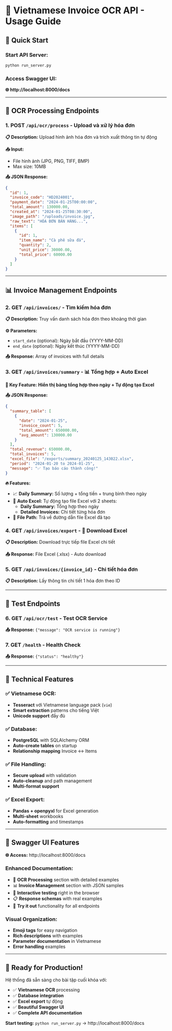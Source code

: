 # 📘 Vietnamese Invoice OCR API - Usage Guide

## 🚀 Quick Start

### Start API Server:
```bash
python run_server.py  
```

### Access Swagger UI:
**🌐 http://localhost:8000/docs**

---

## 📸 OCR Processing Endpoints

### 1. **POST** `/api/ocr/process` - Upload và xử lý hóa đơn

**📋 Description:** Upload hình ảnh hóa đơn và trích xuất thông tin tự động

**📥 Input:** 
- File hình ảnh (JPG, PNG, TIFF, BMP)
- Max size: 10MB

**📤 JSON Response:**
```json
{
  "id": 1,
  "invoice_code": "HD2024001",
  "payment_date": "2024-01-25T00:00:00",
  "total_amount": 130000.00,
  "created_at": "2024-01-25T08:30:00",
  "image_path": "/uploads/invoice.jpg",
  "raw_text": "HÓA ĐƠN BÁN HÀNG...",
  "items": [
    {
      "id": 1,
      "item_name": "Cà phê sữa đá",
      "quantity": 2,
      "unit_price": 30000.00,
      "total_price": 60000.00
    }
  ]
}
```

---

## 📊 Invoice Management Endpoints

### 2. **GET** `/api/invoices/` - Tìm kiếm hóa đơn

**📋 Description:** Truy vấn danh sách hóa đơn theo khoảng thời gian

**⚙️ Parameters:**
- `start_date` (optional): Ngày bắt đầu (YYYY-MM-DD)
- `end_date` (optional): Ngày kết thúc (YYYY-MM-DD)

**📤 Response:** Array of invoices with full details

### 3. **GET** `/api/invoices/summary` - 📊 Tổng hợp + Auto Excel

**🎯 Key Feature:** **Hiển thị bảng tổng hợp theo ngày + Tự động tạo Excel**

**📤 JSON Response:**
```json
{
  "summary_table": [
    {
      "date": "2024-01-25",
      "invoice_count": 5,
      "total_amount": 650000.00,
      "avg_amount": 130000.00
    }
  ],
  "total_revenue": 650000.00,
  "total_invoices": 5,
  "excel_file": "/exports/summary_20240125_143022.xlsx",
  "period": "2024-01-20 to 2024-01-25",
  "message": "✅ Tạo báo cáo thành công!"
}
```

**🔥 Features:**
- 📈 **Daily Summary:** Số lượng + tổng tiền + trung bình theo ngày
- 📁 **Auto Excel:** Tự động tạo file Excel với 2 sheets:
  - **Daily Summary:** Tổng hợp theo ngày  
  - **Detailed Invoices:** Chi tiết từng hóa đơn
- 💾 **File Path:** Trả về đường dẫn file Excel đã tạo

### 4. **GET** `/api/invoices/export` - 📁 Download Excel

**📋 Description:** Download trực tiếp file Excel chi tiết

**📤 Response:** File Excel (.xlsx) - Auto download

### 5. **GET** `/api/invoices/{invoice_id}` - Chi tiết hóa đơn

**📋 Description:** Lấy thông tin chi tiết 1 hóa đơn theo ID

---

## 🧪 Test Endpoints

### 6. **GET** `/api/ocr/test` - Test OCR Service
**📤 Response:** `{"message": "OCR service is running"}`

### 7. **GET** `/health` - Health Check  
**📤 Response:** `{"status": "healthy"}`

---

## 🔧 Technical Features

### ✅ Vietnamese OCR:
- **Tesseract** với Vietnamese language pack (`vie`)
- **Smart extraction** patterns cho tiếng Việt
- **Unicode support** đầy đủ

### ✅ Database:
- **PostgreSQL** with SQLAlchemy ORM
- **Auto-create tables** on startup
- **Relationship mapping** Invoice ↔ Items

### ✅ File Handling:
- **Secure upload** with validation
- **Auto-cleanup** and path management
- **Multi-format support**

### ✅ Excel Export:
- **Pandas + openpyxl** for Excel generation
- **Multi-sheet** workbooks
- **Auto-formatting** and timestamps

---

## 🎯 Swagger UI Features

**🌐 Access:** http://localhost:8000/docs

### Enhanced Documentation:
- 📸 **OCR Processing** section with detailed examples
- 📊 **Invoice Management** section with JSON samples  
- 🔧 **Interactive testing** right in the browser
- 📋 **Response schemas** with real examples
- 🚀 **Try it out** functionality for all endpoints

### Visual Organization:
- **Emoji tags** for easy navigation
- **Rich descriptions** with examples
- **Parameter documentation** in Vietnamese
- **Error handling** examples

---

## 🎉 Ready for Production!

Hệ thống đã sẵn sàng cho bài tập cuối khóa với:
- ✅ **Vietnamese OCR** processing
- ✅ **Database integration** 
- ✅ **Excel export** tự động
- ✅ **Beautiful Swagger UI**
- ✅ **Complete API documentation**

**Start testing:** `python run_server.py` → http://localhost:8000/docs
